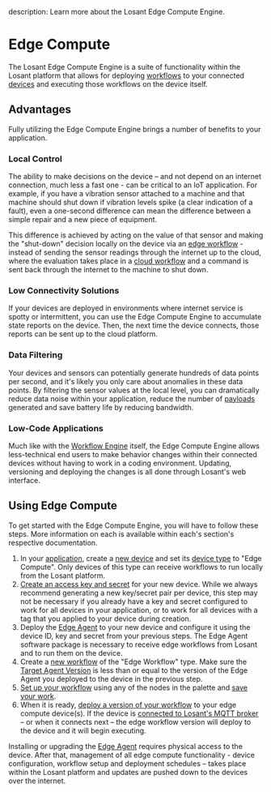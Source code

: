 description: Learn more about the Losant Edge Compute Engine.

# Edge Compute

The Losant Edge Compute Engine is a suite of functionality within the Losant platform that allows for deploying [workflows](/workflows/overview/) to your connected [devices](/devices/overview/) and executing those workflows on the device itself.

## Advantages

Fully utilizing the Edge Compute Engine brings a number of benefits to your application.

### Local Control

The ability to make decisions on the device – and not depend on an internet connection, much less a fast one - can be critical to an IoT application. For example, if you have a vibration sensor attached to a machine and that machine should shut down if vibration levels spike (a clear indication of a fault), even a one-second difference can mean the difference between a simple repair and a new piece of equipment.

This difference is achieved by acting on the value of that sensor and making the "shut-down" decision locally on the device via an [edge workflow](/workflows/edge-workflows/) - instead of sending the sensor readings through the internet up to the cloud, where the evaluation takes place in a [cloud workflow](/workflows/cloud-workflows/) and a command is sent back through the internet to the machine to shut down.

### Low Connectivity Solutions

If your devices are deployed in environments where internet service is spotty or intermittent, you can use the Edge Compute Engine to accumulate state reports on the device. Then, the next time the device connects, those reports can be sent up to the cloud platform.

### Data Filtering

Your devices and sensors can potentially generate hundreds of data points per second, and it's likely you only care about anomalies in these data points. By filtering the sensor values at the local level, you can dramatically reduce data noise within your application, reduce the number of [payloads](/organizations/resource-limits/#payload-limits) generated and save battery life by reducing bandwidth.

### Low-Code Applications

Much like with the [Workflow Engine](/workflows/overview/) itself, the Edge Compute Engine allows less-technical end users to make behavior changes within their connected devices without having to work in a coding environment. Updating, versioning and deploying the changes is all done through Losant's web interface.

## Using Edge Compute

To get started with the Edge Compute Engine, you will have to follow these steps. More information on each is available within each's section's respective documentation.

1.   In your [application](/applications/overview/), create a [new device](/devices/overview/#adding-a-device) and set its [device type](/devices/overview/#device-type) to "Edge Compute". Only devices of this type can receive workflows to run locally from the Losant platform.
2.   [Create an access key and secret](/applications/access-keys/#generating-an-access-key) for your new device. While we always recommend generating a new key/secret pair per device, this step may not be necessary if you already have a key and secret configured to work for all devices in your application, or to work for all devices with a tag that you applied to your device during creation.
3.   Deploy the [Edge Agent](/edge-compute/edge-agent-installation/) to your new device and configure it using the device ID, key and secret from your previous steps. The Edge Agent software package is necessary to receive edge workflows from Losant and to run them on the device.
4.   Create a [new workflow](/workflows/overview/#creating-a-workflow) of the "Edge Workflow" type. Make sure the [Target Agent Version](/workflows/edge-workflows/#edge-agent-version) is less than or equal to the version of the Edge Agent you deployed to the device in the previous step.
5.   [Set up your workflow](/workflows/overview/#overview) using any of the nodes in the palette and [save your work](/workflows/edge-workflows/#saving-changes).
6.   When it is ready, [deploy a version of your workflow](/edge-compute/edge-deployments/) to your edge compute device(s). If the device is [connected to Losant's MQTT broker](/mqtt/overview/) – or when it connects next – the edge workflow version will deploy to the device and it will begin executing.

Installing or upgrading the [Edge Agent](/edge-compute/edge-agent-installation/) requires physical access to the device. After that, management of all edge compute functionality - device configuration, workflow setup and deployment schedules – takes place within the Losant platform and updates are pushed down to the devices over the internet.
